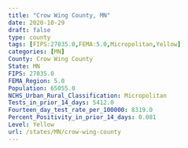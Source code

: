 ```yaml
---
title: "Crow Wing County, MN"
date: 2020-10-29
draft: false
type: county
tags: [FIPS:27035.0,FEMA:5.0,Micropolitan,Yellow]
categories: [MN]
County: Crow Wing County
State: MN
FIPS: 27035.0
FEMA_Region: 5.0
Population: 65055.0
NCHS_Urban_Rural_Classification: Micropolitan
Tests_in_prior_14_days: 5412.0
Fourteen_day_test_rate_per_100000: 8319.0
Percent_Positivity_in_prior_14_days: 0.081
Level: Yellow
url: /states/MN/crow-wing-county
---
```



